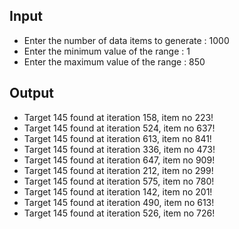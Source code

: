## Input 
 - Enter the number of data items to generate : 1000
 - Enter the minimum value of the range : 1
 - Enter the maximum value of the range : 850

## Output
 - Target 145 found at iteration 158, item no 223!
 - Target 145 found at iteration 524, item no 637!
 - Target 145 found at iteration 613, item no 841!
 - Target 145 found at iteration 336, item no 473!
 - Target 145 found at iteration 647, item no 909!
 - Target 145 found at iteration 212, item no 299!
 - Target 145 found at iteration 575, item no 780!
 - Target 145 found at iteration 142, item no 201!
 - Target 145 found at iteration 490, item no 613!
 - Target 145 found at iteration 526, item no 726!
